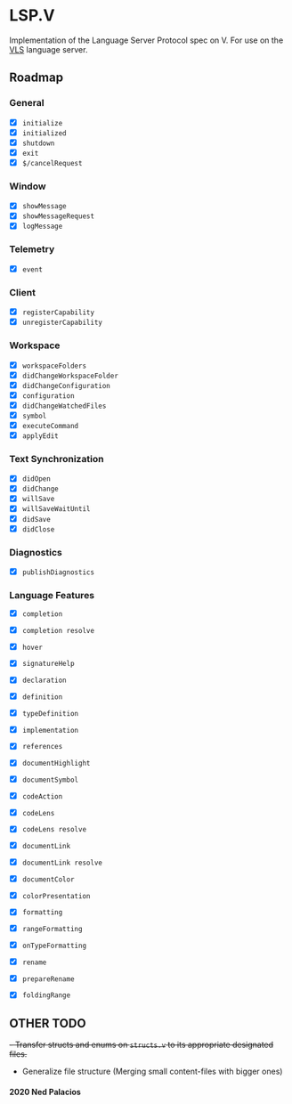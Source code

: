 # LSP.V
Implementation of the Language Server Protocol spec on V. For use on the [VLS](https://github.com/nedpals/vls) language server.

## Roadmap
### General
- [x] `initialize`
- [x] `initialized`
- [x] `shutdown`
- [x] `exit`
- [x] `$/cancelRequest`
### Window
- [x] `showMessage`
- [x] `showMessageRequest`
- [x] `logMessage`
### Telemetry
- [x] `event`
### Client
- [x] `registerCapability`
- [x] `unregisterCapability`
### Workspace
- [x] `workspaceFolders`
- [x] `didChangeWorkspaceFolder`
- [x] `didChangeConfiguration`
- [x] `configuration`
- [x] `didChangeWatchedFiles`
- [x] `symbol`
- [x] `executeCommand`
- [x] `applyEdit`
### Text Synchronization
- [x] `didOpen`
- [x] `didChange`
- [x] `willSave`
- [x] `willSaveWaitUntil`
- [x] `didSave`
- [x] `didClose`
### Diagnostics
- [x] `publishDiagnostics`
### Language Features
- [x] `completion`
- [x] `completion resolve`
- [x] `hover`
- [x] `signatureHelp`
- [x] `declaration`
- [x] `definition`
- [x] `typeDefinition`
- [x] `implementation`
- [x] `references`
- [x] `documentHighlight`
- [x] `documentSymbol`
- [x] `codeAction`
- [x] `codeLens`
- [x] `codeLens resolve`
- [x] `documentLink`
- [x] `documentLink resolve`
- [x] `documentColor`
- [x] `colorPresentation`
- [x] `formatting`
- [x] `rangeFormatting`
- [x] `onTypeFormatting`
- [x] `rename`
- [x] `prepareRename`
- [x] `foldingRange`
    
    
## OTHER TODO
~~- Transfer structs and enums on `structs.v` to its appropriate designated files.~~
- Generalize file structure (Merging small content-files with bigger ones)

#### 2020 Ned Palacios